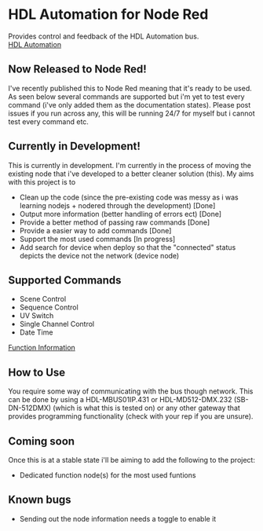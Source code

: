 # HDL Automation for Node Red
Provides control and feedback of the HDL Automation bus.  
[HDL Automation](https://www.hdlautomation.com/)


## Now Released to Node Red!
I've recently published this to Node Red meaning that it's ready to be used. As seen below several commands are supported but i'm yet to test every command (i've only added them as the documentation states). Please post issues if you run across any, this will be running 24/7 for myself but i cannot test every command etc.

## Currently in Development!
This is currently in development. I'm currently in the process of moving the existing node that i've developed to a better cleaner solution (this).
My aims with this project is to
- Clean up the code (since the pre-existing code was messy as i was learning nodejs + nodered through the development) [Done]
- Output more information (better handling of errors ect) [Done]
- Provide a better method of passing raw commands [Done]
- Provide a easier way to add commands [Done]
- Support the most used commands [In progress]
- Add search for device when deploy so that the "connected" status depicts the device not the network (device node)

## Supported Commands
- Scene Control
- Sequence Control
- UV Switch
- Single Channel Control
- Date Time

[Function Information](https://github.com/haydendonald/hdl-automation-nodered/blob/master/doc/functions.md)

## How to Use
You require some way of communicating with the bus though network. This can be done by using a HDL-MBUS01IP.431 or HDL-MD512-DMX.232 (SB-DN-512DMX) (which is what this is tested on) or any other gateway that provides programming functionality (check with your rep if you are unsure).

## Coming soon
Once this is at a stable state i'll be aiming to add the following to the project:
- Dedicated function node(s) for the most used funtions

## Known bugs
- Sending out the node information needs a toggle to enable it